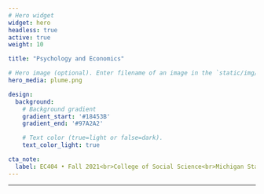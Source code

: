 ```yaml
---
# Hero widget
widget: hero
headless: true
active: true
weight: 10

title: "Psychology and Economics"

# Hero image (optional). Enter filename of an image in the `static/img/` folder.
hero_media: plume.png

design:
  background:
    # Background gradient
    gradient_start: '#18453B'
    gradient_end: '#97A2A2'

    # Text color (true=light or false=dark).
    text_color_light: true

cta_note:
  label: EC404 • Fall 2021<br>College of Social Science<br>Michigan State University
---
```


****
